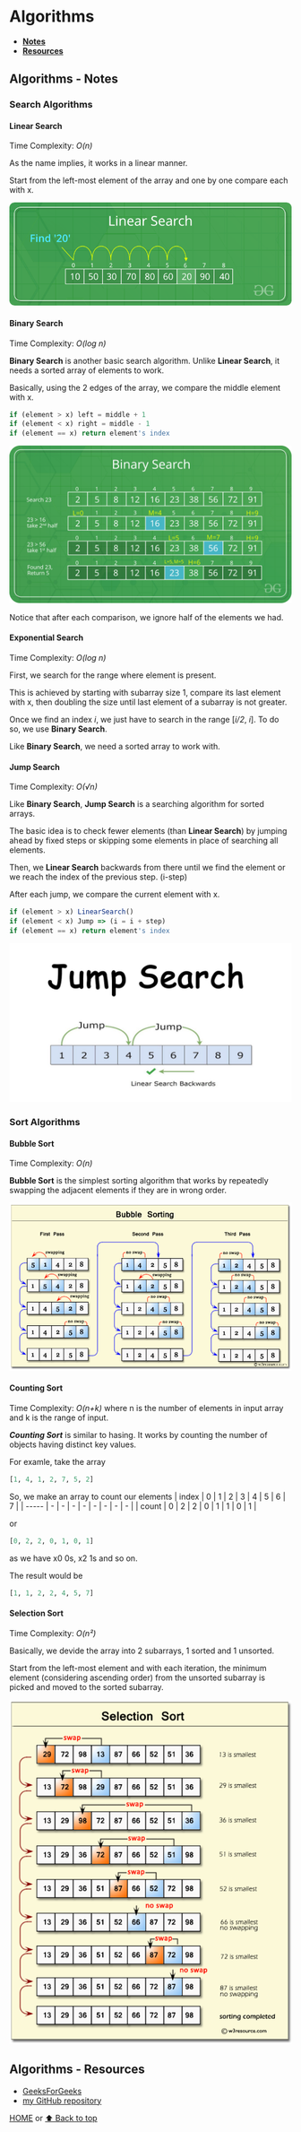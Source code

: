 # Algorithms

- [**Notes**](#algorithms---notes)
- [**Resources**](#algorithms---resources)

## Algorithms - Notes

### Search Algorithms

#### Linear Search

Time Complexity: *O(n)*

As the name implies, it works in a linear manner.

Start from the left-most element of the array and one by one compare each with x.

![Linear Search](/Images/Linear-Search.png)

#### Binary Search

Time Complexity: *O(log n)*

**Binary Search** is another basic search algorithm. Unlike **Linear Search**, it needs a sorted array of elements to work.

Basically, using the 2 edges of the array, we compare the middle element with x.

```javascript
if (element > x) left = middle + 1
if (element < x) right = middle - 1
if (element == x) return element's index
```

![Binary Search](/Images/Binary-Search.png)

Notice that after each comparison, we ignore half of the elements we had.

#### Exponential Search

Time Complexity: *O(log n)*

First, we search for the range where element is present.

This is achieved by starting with subarray size 1, compare its last element with x, then doubling the size until last element of a subarray is not greater.

Once we find an index *i*, we just have to search in the range [*i/2*, *i*]. To do so, we use **Binary Search**.

Like **Binary Search**, we need a sorted array to work with.

#### Jump Search

Time Complexity: *O(√n)*

Like **Binary Search**, **Jump Search** is a searching algorithm for sorted arrays.

The basic idea is to check fewer elements (than **Linear Search**) by jumping ahead by fixed steps or skipping some elements in place of searching all elements.

Then, we **Linear Search** backwards from there until we find the element or we reach the index of the previous step. (i-step)

After each jump, we compare the current element with x.

```javascript
if (element > x) LinearSearch()
if (element < x) Jump => (i = i + step)
if (element == x) return element's index
```

![Jump Search](/Images/Jump-Search.jpg)

### Sort Algorithms

#### Bubble Sort

Time Complexity: *O(n)*

**Bubble Sort** is the simplest sorting algorithm that works by repeatedly swapping the adjacent elements if they are in wrong order.

![Bubble Sort](/Images/Bubble-Sort.png)

#### Counting Sort

Time Complexity: *O(n+k)* where n is the number of elements in input array and k is the range of input.

***Counting Sort*** is similar to hasing. It works by counting the number of objects having distinct key values.

For examle, take the array

```python
[1, 4, 1, 2, 7, 5, 2]
```

So, we make an array to count our elements
| index | 0 | 1 | 2 | 3 | 4 | 5 | 6 | 7 |
| ----- | - | - | - | - | - | - | - | - |
| count | 0 | 2 | 2 | 0 | 1 | 1 | 0 | 1 |

or

```python
[0, 2, 2, 0, 1, 0, 1]
```

as we have x0 0s, x2 1s and so on.

The result would be

```python
[1, 1, 2, 2, 4, 5, 7]
```

#### Selection Sort

Time Complexity: *O(n²)*

Basically, we devide the array into 2 subarrays, 1 sorted and 1 unsorted.

Start from the left-most element and with each iteration, the minimum element (considering ascending order) from the unsorted subarray is picked and moved to the sorted subarray.

![Selection Sort](/Images/Selection-Sort.png)

## Algorithms - Resources

- [GeeksForGeeks](https://www.geeksforgeeks.org/fundamentals-of-algorithms/)
- [my GitHub repository](https://github.com/Stratis-Dermanoutsos/Algorithms-C-Sharp/)

[HOME](https://github.com/Stratis-Dermanoutsos/Full-Stack-Notes#full-stack-notes) or [⬆ Back to top](#algorithms)
